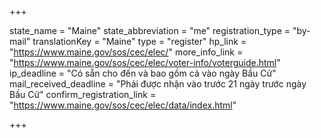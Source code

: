 +++

state_name = "Maine"
state_abbreviation = "me"
registration_type = "by-mail"
translationKey = "Maine"
type = "register"
hp_link = "https://www.maine.gov/sos/cec/elec/"
more_info_link = "https://www.maine.gov/sos/cec/elec/voter-info/voterguide.html"
ip_deadline = "Có sẵn cho đến và bao gồm cả vào ngày Bầu Cử"
mail_received_deadline = "Phải được nhận vào trước 21 ngày trước ngày Bầu Cử"
confirm_registration_link = "https://www.maine.gov/sos/cec/elec/data/index.html"

+++